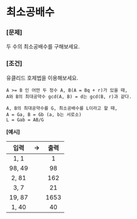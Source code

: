 # 최소공배수

### [문제]

두 수의 최소공배수를 구해보세요.

### [조건]

유클리드 호제법을 이용해보세요.

```
A >= B 인 어떤 두 정수 A, B(A = Bq + r)가 있을 때,
A와 B의 최대공약수 gcd(A, B) = d는 gcd(B, r)과 같다.

A, B의 최대공약수를 G, 최소공배수를 L이라고 할 때,
A = Ga, B = Gb (a, b는 서로소)
L = Gab = AB/G
```

**[예시]**

|  입력  | ->  |  출력  |
| :----: | --- |:----:|
|  1, 1  |     |  1   |
| 98, 49 |     |  98  |
| 2, 81  |     | 162  |
|  3, 7  |     |  21  |
| 19, 87 |     | 1653 |
| 1, 40  |     |  40  |


